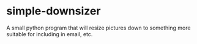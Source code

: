 # simple-downsizer
A small python program that will resize pictures down to something more suitable for including in email, etc.
